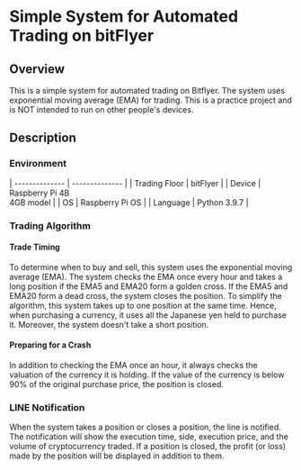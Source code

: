 # Simple System for Automated Trading on bitFlyer

## Overview
This is a simple system for automated trading on Bitflyer. The system uses exponential moving average (EMA) for trading. This is a practice project and is NOT intended to run on other people's devices.

## Description
### Environment
| -------------- | -------------- |
|  Trading Floor |  bitFlyer  |
| Device | Raspberry Pi 4B <br> 4GB model  |
|  OS  |  Raspberry Pi OS  |
|  Language | Python 3.9.7 |

### Trading Algorithm
#### Trade Timing
To determine when to buy and sell, this system uses the exponential moving average (EMA). The system checks the EMA once every hour and takes a long position if the EMA5 and EMA20 form a golden cross. If the EMA5 and EMA20 form a dead cross, the system closes the position.
To simplify the algorithm, this system takes up to one position at the same time. Hence, when purchasing a currency, it uses all the Japanese yen held to purchase it. Moreover, the system doesn't take a short position. 
#### Preparing for a Crash
In addition to checking the EMA once an hour, it always checks the valuation of the currency it is holding. If the value of the currency is below 90% of the original purchase price, the position is closed.

### LINE Notification
When the system takes a position or closes a position, the line is notified. The notification will show the execution time, side, execution price, and the volume of cryptocurrency traded. If a position is closed, the profit (or loss) made by the position will be displayed in addition to them.